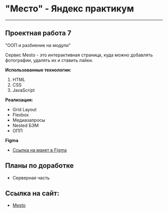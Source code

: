 # "Место" - Яндекс практикум

---

## Проектная работа 7
"ООП и разбиение на модули"

Сервис Mesto - это интерактивная страница, куда можно добавлять фотографии, удалять их и ставить лайки.

**Использованные технологии:**
1. HTML
2. CSS
3. JavaScript

**Реализация:**
* Grid Layout
* Flexbox
* Медиазапросы
* Nested БЭМ
* ОПП

**Figma**

* [Ссылка на макет в Figma](https://www.figma.com/file/2cn9N9jSkmxD84oJik7xL7/JavaScript.-Sprint-4?node-id=0%3A1)

## Планы по доработке

* Серверная часть

## Ссылка на сайт:

* [Mesto](https://ivancker.github.io/mesto/index.html)